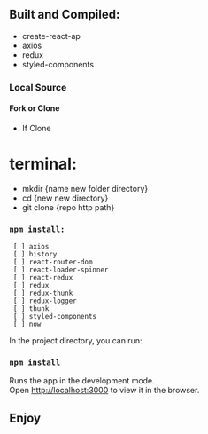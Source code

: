 ## Built and Compiled:
- create-react-ap
- axios
- redux 
- styled-components

### Local Source
#### Fork or Clone
- If Clone
# terminal:
- mkdir {name new folder directory}
- cd {new new directory}
- git clone {repo http path}

### `npm install:`
```
 [ ] axios
 [ ] history
 [ ] react-router-dom
 [ ] react-loader-spinner
 [ ] react-redux
 [ ] redux
 [ ] redux-thunk
 [ ] redux-logger
 [ ] thunk
 [ ] styled-components
 [ ] now
 ```

In the project directory, you can run:

### `npm install`

Runs the app in the development mode.<br />
Open [http://localhost:3000](http://localhost:3000) to view it in the browser.

## Enjoy

